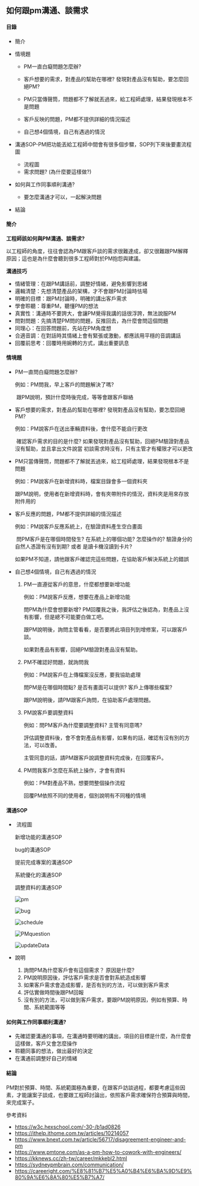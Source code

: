 ## 如何跟pm溝通、談需求

#### 目錄

- 簡介

- 情境題

  - PM一直白癡問題怎麼辦?
  - 客戶想要的需求，對產品的幫助在哪裡? 發現對產品沒有幫助，要怎麼回絕PM?
  - PM只當傳聲筒，問題都不了解就丟過來，給工程師處理，結果發現根本不是問題

  - 客戶反映的問題，PM都不提供詳細的情況描述
  - 自己想4個情境，自己有遇過的情況

- 溝通SOP-PM把功能丟給工程師中間會有很多個步驟，SOP列下來後要畫流程圖

  - 流程圖
  - 需求問題? (為什麼要這樣做?)

- 如何與工作同事順利溝通?

  - 要怎麼溝通才可以，一起解決問題

- 結論

#### 簡介

**工程師該如何與PM溝通、談需求?**

以工程師的角度，往往會認為PM跟客戶談的需求很難達成，卻又很難跟PM解釋原因；這也是為什麼會聽到很多工程師對於PM抱怨與建議。

**溝通技巧**

- 情緒管理：在跟PM講話前，調整好情緒，避免影響到思緒
- 邏輯清楚：先想清楚產品的架構，才不會跟PM討論時怯場
- 明確的目標：跟PM討論時，明確的講出客戶需求
- 學會聆聽：尊重PM，聽懂PM的想法
- 真實性：溝通時不要誇大，會讓PM覺得我講的話很浮誇，無法說服PM
- 問對問題：先搞清楚PM問的問題，反推回去，為什麼會問這個問題
- 同理心：在回答問題前，先站在PM角度想
- 合適音調：在對話時其情緒上會有緊張或激動，都應該用平穩的音調講話
- 回覆前思考：回覆時用婉轉的方式，講出重要訊息

#### 情境題

- PM一直問白癡問題怎麼辦?

  例如：PM問我，早上客戶的問題解決了嗎?

  ​	跟PM說明，預計什麼時後完成，等等會跟客戶聯絡

- 客戶想要的需求，對產品的幫助在哪裡? 發現對產品沒有幫助，要怎麼回絕PM?

  例如：PM說客戶在送出車輛資料後，會什麼不能自行更改

  ​	確認客戶需求的目的是什麼? 如果發現對產品沒有幫助，回絕PM驗證對產品沒有幫助，並且拿出文件說當	初談需求時沒有，只有主管才有權限才可以更改

- PM只當傳聲筒，問題都不了解就丟過來，給工程師處理，結果發現根本不是問題

  例如：PM說客戶在新增資料時，檔案目錄會多一個資料夾

  ​	跟PM說明，使用者在新增資料時，會有夾帶附件的情況，資料夾是用來存放附件用的

- 客戶反應的問題，PM都不提供詳細的情況描述

  例如：PM說客戶反應系統上，在驗證資料產生空白畫面

  ​	問PM客戶是在哪個時間發生? 在系統上的哪個功能? 怎麼操作的? 驗證身分的自然人憑證有沒有到期? 或者	是讀卡機沒讀到卡片?

  ​	如果PM不知道，請他跟客戶確認完這些問題，在協助客戶解決系統上的錯誤 

- 自己想4個情境，自己有遇過的情況

  1. PM一直遵從客戶的意思，什麼都想要新增功能

     例如：PM說客戶反應，想要在產品上新增功能

     問PM為什麼會想要新增? PM回覆我之後，我評估之後認為，對產品上沒有影響，但是總不可能要白做工吧。

     跟PM說明後，詢問主管看看，是否要將此項目列到增修案，可以跟客戶談。

     如果對產品有影響，回絕PM驗證對產品沒有幫助。

  2. PM不確認好問題，就詢問我

     例如：PM說客戶在上傳檔案沒反應，要我協助處理

     問PM是在哪個時間點? 是否有畫面可以提供? 客戶上傳哪些檔案?
  
     跟PM說明後，請PM跟客戶詢問，在協助客戶處理問題。
  
  3. PM說客戶要調整資料
  
     例如：問PM客戶為什麼要調整資料? 主管有同意嗎? 
  
     評估調整資料後，會不會對產品有影響，如果有的話，確認有沒有別的方法，可以改善。
  
     主管同意的話，請PM跟客戶說調整資料完成後，在回覆客戶。
  
  4. PM問我客戶怎麼在系統上操作，才會有資料
  
     例如：PM對產品不熟，想要問整個操作流程
  
     回覆PM依照不同的使用者，個別說明有不同種的情境
  

#### 溝通SOP

- ​	流程圖

  新增功能的溝通SOP

  bug的溝通SOP

  提前完成專案的溝通SOP

  系統優化的溝通SOP

  調整資料的溝通SOP

  ![pm](<https://raw.githubusercontent.com/coolgood88142/markdown_note/master/assets/images/pm.png>)

  ![bug](<https://raw.githubusercontent.com/coolgood88142/markdown_note/master/assets/images/bug.png>)

  ![schedule](<https://raw.githubusercontent.com/coolgood88142/markdown_note/master/assets/images/schedule.png>)

  ![PMquestion](<https://raw.githubusercontent.com/coolgood88142/markdown_note/master/assets/images/PMquestion.png>)

  ![updateData](<https://raw.githubusercontent.com/coolgood88142/markdown_note/master/assets/images/updateData.png>)

- 說明

  1. 詢問PM為什麼客戶會有這個需求？ 原因是什麼?
  2. PM說明原因後，評估客戶需求是否會對系統造成影響
  3. 如果客戶需求會造成影響，是否有別的方法，可以做到客戶需求
  4. 評估實做時間後跟PM回報
  5. 沒有別的方法，可以做到客戶需求，要跟PM說明原因，例如有預算、時間、系統範圍等等

#### 如何與工作同事順利溝通?

- 先確認要溝通的事項，在溝通時要明確的講出，項目的目標是什麼，為什麼會這樣做，客戶又會怎麼操作
- 聆聽同事的想法，做出最好的決定
- 在溝通前調整好自己的情緒

#### 結論

PM對於預算、時間、系統範圍極為重要，在跟客戶訪談過程，都要考慮這些因素，才能讓案子談成，也要跟工程師討論出，依照客戶需求確保符合預算與時間，來完成案子。



參考資料

- https://w3c.hexschool.com/-30-/b1ad0826
- https://ithelp.ithome.com.tw/articles/10214057
- https://www.bnext.com.tw/article/56717/disagreement-engineer-and-pm
- https://www.pmtone.com/as-a-pm-how-to-cowork-with-engineers/
- https://kknews.cc/zh-tw/career/mkkebl2.html
- https://sydneypmbrain.com/communication/
- https://careeright.com/%E8%81%B7%E5%A0%B4%E6%BA%9D%E9%80%9A%E6%8A%80%E5%B7%A7/